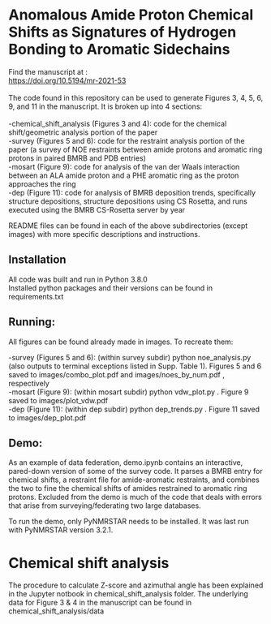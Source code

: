 # Anomalous Amide Proton Chemical Shifts as Signatures of Hydrogen Bonding to Aromatic Sidechains

Find the manuscript at : \
https://doi.org/10.5194/mr-2021-53 \
\
The code found in this repository can be used to generate Figures 3, 4, 5, 6, 9, and 11 in the manuscript. It is broken up into 4 sections: \
\
  -chemical_shift_analysis (Figures 3 and 4): code for the chemical shift/geometric analysis portion of the paper \
  -survey (Figures 5 and 6): code for the restraint analysis portion of the paper (a survey of NOE restraints between amide protons and aromatic ring protons in paired BMRB and PDB entries) \
  -mosart (Figure 9): code for analysis of the van der Waals interaction between an ALA amide proton and a PHE aromatic ring as the proton approaches the ring \
  -dep (Figure 11): code for analysis of BMRB deposition trends, specifically structure depositions, structure depositions using CS Rosetta, and runs executed using the BMRB CS-Rosetta server by year 
  
README files can be found in each of the above subdirectories (except images) with more specific descriptions and instructions.

## Installation

All code was built and run in Python 3.8.0 \
Installed python packages and their versions can be found in requirements.txt


  
## Running:

All figures can be found already made in images. To recreate them:  


  -survey (Figures 5 and 6): (within survey subdir) python noe_analysis.py (also outputs to terminal exceptions listed in Supp. Table 1). Figures 5 and 6 saved to images/combo_plot.pdf and images/noes_by_num.pdf , respectively \
  -mosart (Figure 9): (within mosart subdir) python vdw_plot.py . Figure 9 saved to images/plot_vdw.pdf \
  -dep (Figure 11): (within dep subdir) python dep_trends.py . Figure 11 saved to images/dep_plot.pdf 
  
## Demo:
As an example of data federation, demo.ipynb contains an interactive, pared-down version of some of the survey code. It parses a BMRB entry for chemical shifts, a restraint file for amide-aromatic restraints, and combines the two to fine the chemical shifts of amides restrained to aromatic ring protons. Excluded from the demo is much of the code that deals with errors that arise from surveying/federating two large databases. 

To run the demo, only PyNMRSTAR needs to be installed. It was last run with PyNMRSTAR version 3.2.1.

# Chemical shift analysis
The procedure to calculate Z-score and azimuthal angle has been explained in the Jupyter notbook in chemical_shift_analysis folder. The underlying data for Figure 3 & 4 in the manuscript can be found in chemical_shift_analysis/data
